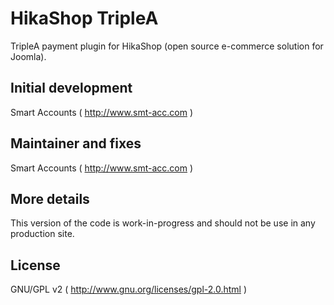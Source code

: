 # HikaShop TripleA

TripleA payment plugin for HikaShop (open source e-commerce solution for Joomla).

## Initial development
Smart Accounts ( http://www.smt-acc.com )

## Maintainer and fixes
Smart Accounts ( http://www.smt-acc.com )

## More details
This version of the code is work-in-progress and should not be use in any production site.

## License
GNU/GPL v2 ( http://www.gnu.org/licenses/gpl-2.0.html )
